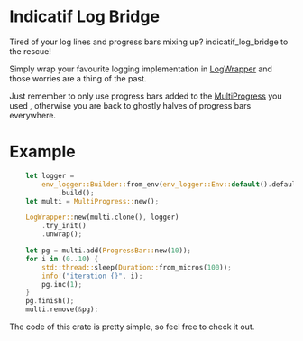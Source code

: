 # Indicatif Log Bridge

<!-- cargo-sync-readme start -->

Tired of your log lines and progress bars mixing up? indicatif\_log\_bridge to the rescue!

Simply wrap your favourite logging implementation in [LogWrapper](https://docs.rs/indicatif-log-bridge/*/indicatif-log-bridge/struct.LogWrapper.html)
    and those worries are a thing of the past.

Just remember to only use progress bars added to the [MultiProgress](https://docs.rs/indicatif/*/indicatif/struct.MultiProgress.html) you used
    , otherwise you are back to ghostly halves of progress bars everywhere.

# Example
```rust
    let logger =
        env_logger::Builder::from_env(env_logger::Env::default().default_filter_or("info"))
            .build();
    let multi = MultiProgress::new();

    LogWrapper::new(multi.clone(), logger)
        .try_init()
        .unwrap();

    let pg = multi.add(ProgressBar::new(10));
    for i in (0..10) {
        std::thread::sleep(Duration::from_micros(100));
        info!("iteration {}", i);
        pg.inc(1);
    }
    pg.finish();
    multi.remove(&pg);
```
The code of this crate is pretty simple, so feel free to check it out.

<!-- cargo-sync-readme end -->
